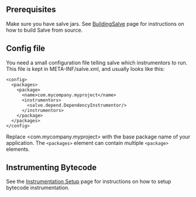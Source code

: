## Prerequisites ##
Make sure you have salve jars.
See [BuildingSalve](BuildingSalve.md) page for instructions on how to build Salve from source.

## Config file ##
You need a small configuration file telling salve which instrumentors to run. This file is kept in META-INF/salve.xml, and usually looks like this:

```
<config>
  <packages>
    <package>
      <name>com.mycompany.myproject</name>
      <instrumentors>
        <salve.depend.DependencyInstrumentor/>
      </instrumentors>
    </package>
  </packages>
</config>
```

Replace <com.mycompany.myproject> with the base package name of your application. The `<packages>` element can contain multiple `<package>` elements.

## Instrumenting Bytecode ##

See the [Instrumentation Setup](InstrumentationSetup2.md) page for instructions on how to setup bytecode instrumentation.